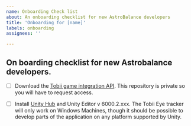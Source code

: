 ```yaml
---
name: Onboarding Check list
about: An onboarding checklist for new AstroBalance developers
title: 'Onboarding for [name]'
labels: onboarding
assignees: ''

---
```


## On boarding checklist for new Astrobalance developers.

- [ ] Download the [Tobii game integration API](https://github.com/UCL-ARC/AstroBalanceDrivers). This repository is private so you will have to request access.

- [ ] Install [Unity Hub](https://unity.com/unity-hub) and Unity Editor v 6000.2.xxx. The Tobii Eye tracker will only work on Windows Machines, though it should be possible to develop parts of the application on any platform supported by Unity.


